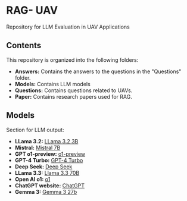 # RAG- UAV

Repository for LLM Evaluation in UAV Applications

## Contents

This repository is organized into the following folders:

*   **Answers:** Contains the answers to the questions in the "Questions" folder.
*   **Models:** Contains LLM models
*   **Questions:** Contains questions related to UAVs.
*   **Paper:** Contains research papers used for RAG.

## Models

Section for LLM output:

*  **LLama 3.2:**  [ LLama 3.2 3B](Models/Llama3.2/Answer)
*  **Mistral:**  [Mistral 7B](Models/Mistral/Answer)
*  **GPT o1-preview:**  [ o1-preview](Models/o1-preview/Answer)
*  **GPT-4 Turbo:**  [ GPT-4 Turbo](Models/Turbo/Answer)
*  **Deep Seek:**  [ Deep Seek](Models/DeepSeek/DeepSeek70b/Answer)
*  **LLama 3.3:**  [ Llama 3.3 70B ](Models/LLama3.3/Answer)
*  **Open AI o1:**  [ o1 ](Models/o1/Answer)
*  **ChatGPT website:**  [ ChatGPT ](Models/ChatGPT/Answer)
*  **Gemma 3:**  [ Gemma 3 27b ](Models/Gemma-27b/Answer)